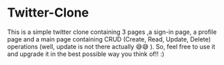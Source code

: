 # Twitter-Clone
This is a simple twitter clone containing 3 pages ,a sign-in page, a profile page and a main page containing CRUD (Create, Read, Update, Delete) operations (well, update is not there actually 😅😅 ). So, feel free to use it and upgrade it in the best possible way you think of!! :)
